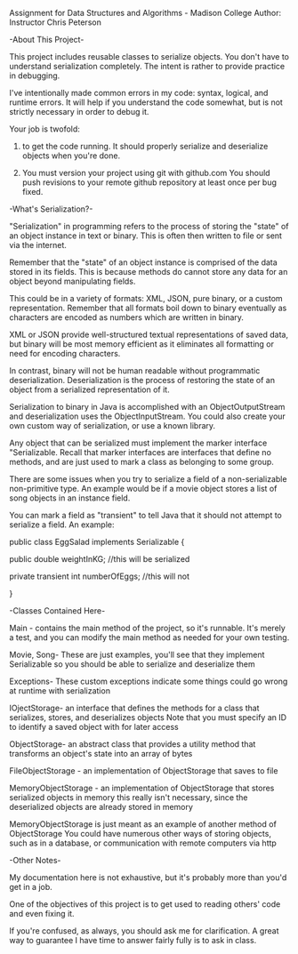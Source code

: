 Assignment for Data Structures and Algorithms - Madison College 
Author: Instructor Chris Peterson


-About This Project-


This project includes reusable classes to serialize objects. You don't have to understand serialization completely.
The intent is rather to provide practice in debugging.

I've intentionally made common errors in my code: syntax, logical, and runtime errors.
It will help if you understand the code somewhat, but is not strictly necessary in order to debug it.

Your job is twofold:

1) to get the code running. It should properly serialize and deserialize objects when you're done.

2) You must version your project using git with github.com
You should push revisions to your remote github repository at least once per bug fixed.


-What's Serialization?-


"Serialization" in programming refers to the process of storing the "state" of an object instance in text or binary. 
This is often then written to file or sent via the internet.

Remember that the "state" of an object instance is comprised of the data stored in its fields. 
This is because methods do cannot store any data for an object beyond manipulating fields.

This could be in a variety of formats: XML, JSON, pure binary, or a custom representation. 
Remember that all formats boil down to binary eventually as characters are encoded as numbers which are written in binary.

XML or JSON provide well-structured textual representations of saved data, 
but binary will be most memory efficient as it eliminates all formatting or need for encoding characters.

In contrast, binary will not be human readable without programmatic deserialization. 
Deserialization is the process of restoring the state of an object from a serialized representation of it.

Serialization to binary in Java is accomplished with an ObjectOutputStream and deserialization uses the ObjectInputStream. 
You could also create your own custom way of serialization, or use a known library.

Any object that can be serialized must implement the marker interface "Serializable.
Recall that marker interfaces are interfaces that define no methods, and are just used to mark a class as belonging to some group.

There are some issues when you try to serialize a field of a non-serializable non-primitive type.
An example would be if a movie object stores a list of song objects in an instance field.

You can mark a field as "transient" to tell Java that it should not attempt to serialize a field.
An example:

public class EggSalad implements Serializable {

  public double weightInKG; //this will be serialized

  private transient int numberOfEggs; //this will not
  
}


-Classes Contained Here-


Main - contains the main method of the project, so it's runnable. 
It's merely a test, and you can modify the main method as needed for your own testing.

Movie, Song- These are just examples, you'll see that they implement Serializable so you should be able to serialize and deserialize them

Exceptions- These custom exceptions indicate some things could go wrong at runtime with serialization

IOjectStorage- an interface that defines the methods for a class that serializes, stores, and deserializes objects
Note that you must specify an ID to identify a saved object with for later access

ObjectStorage- an abstract class that provides a utility method that transforms an object's state into an array of bytes

FileObjectStorage - an implementation of ObjectStorage that saves to file

MemoryObjectStorage - an implementation of ObjectStorage that stores serialized objects in memory
this really isn't necessary, since the deserialized objects are already stored in memory

MemoryObjectStorage is just meant as an example of another method of ObjectStorage
You could have numerous other ways of storing objects, such as in a database, or communication with remote computers via http


-Other Notes-


My documentation here is not exhaustive, but it's probably more than you'd get in a job.

One of the objectives of this project is to get used to reading others' code and even fixing it.

If you're confused, as always, you should ask me for clarification. 
A great way to guarantee I have time to answer fairly fully is to ask in class.
